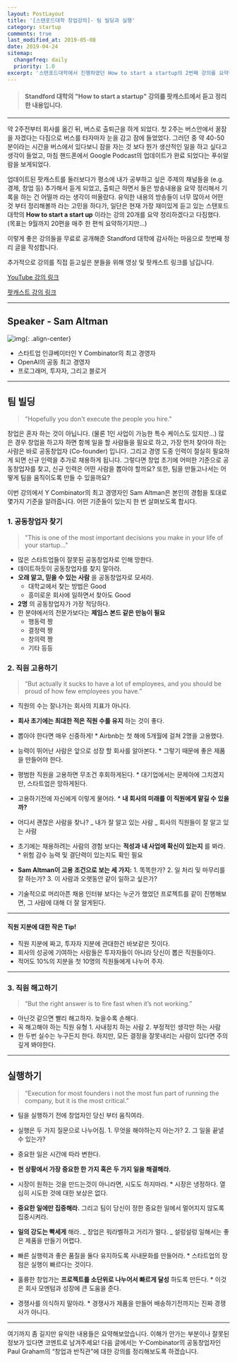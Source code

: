 ```yaml
---
layout: PostLayout
title: '[스탠포드대학 창업강의]- 팀 빌딩과 실행'
category: startup
comments: true
last_modified_at: 2019-05-08
date: 2019-04-24
sitemap:
  changefreq: daily
  priority: 1.0
excerpt: '스탠포드대학에서 진행하였던 How to start a startup의 2번째 강의를 요약정리한 글입니다.'
---
```


> #### Standford 대학의 "How to start a startup" 강의를 팟캐스트에서 듣고 정리한 내용입니다.

---

약 2주전부터 회사를 옮긴 뒤, 버스로 출퇴근을 하게 되었다. 첫 2주는 버스안에서 꿀잠을 자겠다는 다짐으로 버스를 타자마자 눈을 감고 잠에 들었었다.
그러던 중 약 40-50분이라는 시간을 버스에서 있다보니 잠을 자는 것 보다 뭔가 생산적인 일을 하고 싶다고 생각이 들었고, 마침 핸드폰에서 Google Podcast의 업데이트가 완료 되었다는 푸쉬알람을 보게되었다.

업데이트된 팟캐스트를 둘러보다가 평소에 내가 공부하고 싶은 주제의 채널들을 (e.g. 경제, 창업 등) 추가해서 듣게 되었고, 출퇴근 하면서 들은 방송내용을 요약 정리해서 기록을 하는 건 어떨까 라는 생각이 떠올랐다.
유익한 내용의 방송들이 너무 많아서 어떤 것 부터 정리해볼까 라는 고민을 하다가, 일단은 현재 가장 재미있게 듣고 있는 스탠포드대학의 **How to start a start up** 이라는 강의 20개를 요약 정리하겠다고 다짐했다. (목표는 9월까지 20편을 매주 한 편씩 요약하기지만...)

이렇게 좋은 강의들을 무료로 공개해준 Standford 대학에 감사하는 마음으로 첫번째 정리 글을 작성합니다.

추가적으로 강의를 직접 듣고싶은 분들을 위해 영상 및 팟캐스트 링크를 남깁니다.

[YouTube 강의 링크](https://www.youtube.com/watch?v=CVfnkM44Urs&list=PL5q_lef6zVkaTY_cT1k7qFNF2TidHCe-1)

[팟캐스트 강의 링크](https://player.fm/series/how-to-start-a-startup/02-sam-altman-team-and-execution)

---

## Speaker - Sam Altman

![img](https://amp.businessinsider.com/images/5a37ef564aa6b509048b5940-750-563.jpg){: .align-center}

- 스타트업 인큐베이터인 Y Combinator의 최고 경영자
- OpenAI의 공동 최고 경영자
- 프로그래머, 투자자, 그리고 블로거

---

## 팀 빌딩

> "Hopefully you don't execute the people you hire."

창업은 혼자 하는 것이 아닙니다. (물론 1인 사업이 가능한 특수 케이스도 있지만...)
많은 경우 창업을 하고자 하면 함께 일을 할 사람들을 필요로 하고, 가장 먼저 찾아야 하는 사람은 바로 공동창업자 (Co-founder) 입니다.
그리고 경영 도중 인력이 절실히 필요하게 되면 신규 인력을 추가로 채용하게 됩니다.
그렇다면 창업 초기에 어떠한 기준으로 공동창업자를 찾고, 신규 인력은 어떤 사람을 뽑아야 할까요?
또한, 팀을 만들고나서는 어떻게 팀을 움직이도록 만들 수 있을까요?

이번 강의에서 Y Combinator의 최고 경영자인 Sam Altman은 본인의 경험을 토대로 몇가지 기준을 알려줍니다.
어떤 기준들이 있는지 한 번 살펴보도록 합시다.

### 1. 공동창업자 찾기

> "This is one of the most important decisions you make in your life of your startup..."

- 많은 스타트업들이 잘못된 공동창업자로 인해 망한다.
- 데이트하듯이 공동창업자를 찾지 말아라.
- **오래 알고, 믿을 수 있는 사람** 을 공동창업자로 모셔라.
  - 대학교에서 찾는 방법은 Good
  - 흥미로운 회사에 일하면서 찾아도 Good
- **2명** 의 공동창업자가 가장 적당하다.
- 한 분야에서의 전문가보다는 **제임스 본드 같은 만능이 필요**
  - 행동력 짱
  - 결정력 짱
  - 창의력 짱
  - 기타 등등

### 2. 직원 고용하기

> “But actually it sucks to have a lot of employees, and you should be proud of how few employees you have.”

- 직원의 수는 잘나가는 회사의 지표가 아니다.
- **회사 초기에는 최대한 적은 직원 수를 유지** 하는 것이 좋다.
- 뽑아야 한다면 매우 신중하게! \* Airbnb는 첫 해에 5개월에 걸쳐 2명을 고용했다.
- 능력이 뛰어난 사람은 앞으로 성장 할 회사를 알아본다. \* 그렇기 때문에 좋은 제품을 만들어야 한다.
- 평범한 직원을 고용하면 무조건 후회하게된다. \* 대기업에서는 문제아에 그치겠지만, 스타트업은 망하게된다.
- 고용하기전에 자신에게 이렇게 물어라. \* **내 회사의 미래를 이 직원에게 맡길 수 있을까?**

- 어디서 괜찮은 사람을 찾나?
  _ 내가 잘 알고 있는 사람
  _ 회사의 직원들이 잘 알고 있는 사람
- 초기에는 채용하려는 사람의 경험 보다는 **적성과 내 사업에 확신이 있는지** 를 봐라. \* 위험 감수 능력 및 결단력이 있는지도 확인 필요

- **Sam Altman이 고용 조건으로 보는 세 가지:** 1. 똑똑한가? 2. 일 처리 및 마무리를 잘 하는가? 3. 이 사람과 오랫동안 같이 일하고 싶은가?
- 기술적으로 머리아픈 채용 인터뷰 보다는 누군가 했었던 프로젝트를 같이 진행해보면, 그 사람에 대해 더 잘 알게된다.

---

#### 직원 지분에 대한 작은 Tip!

- 직원 지분에 짜고, 투자자 지분에 관대한건 바보같은 짓이다.
- 회사의 성공에 기여하는 사람들은 투자자들이 아니라 당신이 뽑은 직원들이다.
- 적어도 10%의 지분을 첫 10명의 직원들에게 나누어 주자.

---

### 3. 직원 해고하기

> “But the right answer is to fire fast when it’s not working.”

- 아닌것 같으면 빨리 해고하자. 늦을수록 손해다.
- 꼭 해고해야 하는 직원 유형 1. 사내정치 하는 사람 2. 부정적인 생각만 하는 사람
- 한 두번 실수는 누구든지 한다. 하지만, 모든 결정을 잘못내리는 사람이 있다면 주의깊게 봐야한다.

---

## 실행하기

> “Execution for most founders i not the most fun part of running the company, but it is the most critical.”

- 팀을 실행하기 전에 창업자인 당신 부터 움직여라.
- 실행은 두 가지 질문으로 나누어짐. 1. 무엇을 해야하는지 아는가? 2. 그 일을 끝낼 수 있는가?
- 중요한 일은 시간에 따라 변한다.
- **현 상황에서 가장 중요한 한 가지 혹은 두 가지 일을 해결해라.**
- 시장이 원하는 것을 만드는것이 아니라면, 시도도 하지마라. \* 시장은 냉정하다. 열심히 시도한 것에 대한 보상은 없다.
- **중요한 일에만 집중해라.** 그리고 팀이 당신이 정한 중요한 일에서 멀어지지 않도록 집중시켜라.

- **일의 강도는 빡세게** 해라.
  _ 창업은 워라벨하고 거리가 멀다.
  _ 설렁설렁 일해서는 좋은 제품을 만들기 어렵다.
- 빠른 실행력과 좋은 품질을 둘다 유지하도록 사내문화를 만들어라. \* 스타트업의 장점은 실행이 빠르다는 것이다.
- 훌륭한 창업가는 **프로젝트를 소단위로 나누어서 빠르게 달성** 하도록 만든다. \* 이것은 회사 모멘텀과 성장에 큰 도움을 준다.
- 경쟁사를 의식하지 말아라. \* 경쟁사가 제품을 만들어 배송하기전까지는 진짜 경쟁사가 아니다.

---

여기까지 좀 길지만 유익한 내용들은 요약해보았습니다.
이해가 안가는 부분이나 잘못된 정보가 있다면 코멘트로 남겨주세요!
다음 글에서는 Y-Combinator의 공동창업자인 Paul Graham의 “창업과 반직관”에 대한 강의를 정리해보도록 하겠습니다.
